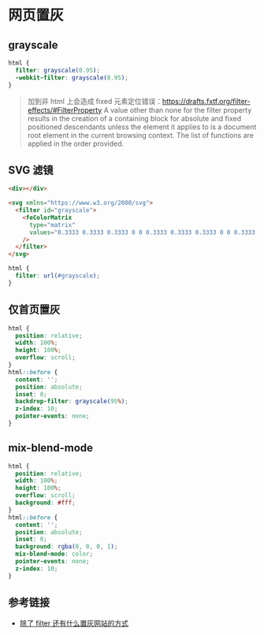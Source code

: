 # 网页置灰

## grayscale

```css
html {
  filter: grayscale(0.95);
  -webkit-filter: grayscale(0.95);
}
```

> 加到非 html 上会造成 fixed 元素定位错误：https://drafts.fxtf.org/filter-effects/#FilterProperty
> A value other than none for the filter property results in the creation of a containing block for absolute and fixed positioned descendants unless the element it applies to is a document root element in the current browsing context. The list of functions are applied in the order provided.

## SVG 滤镜

```html
<div></div>

<svg xmlns="https://www.w3.org/2000/svg">
  <filter id="grayscale">
    <feColorMatrix
      type="matrix"
      values="0.3333 0.3333 0.3333 0 0 0.3333 0.3333 0.3333 0 0 0.3333 0.3333 0.3333 0 0 0 0 0 1 0"
    />
  </filter>
</svg>
```

```css
html {
  filter: url(#grayscale);
}
```

## 仅首页置灰

```css
html {
  position: relative;
  width: 100%;
  height: 100%;
  overflow: scroll;
}
html::before {
  content: '';
  position: absolute;
  inset: 0;
  backdrop-filter: grayscale(95%);
  z-index: 10;
  pointer-events: none;
}
```

## mix-blend-mode

```css
html {
  position: relative;
  width: 100%;
  height: 100%;
  overflow: scroll;
  background: #fff;
}
html::before {
  content: '';
  position: absolute;
  inset: 0;
  background: rgba(0, 0, 0, 1);
  mix-blend-mode: color;
  pointer-events: none;
  z-index: 10;
}
```

## 参考链接

- [除了 filter 还有什么置灰网站的方式](https://juejin.cn/post/7172350709248032804)
